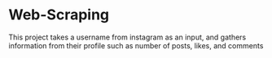 # Web-Scraping

This project takes a username from instagram as an input, and gathers information from their profile such as number of posts, likes, and comments
